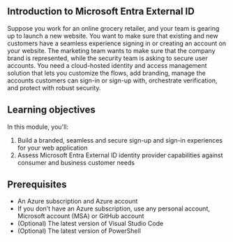 ## Introduction to Microsoft Entra External ID

Suppose you work for an online grocery retailer, and your team is gearing up to launch a new website. You want to make sure that existing and new customers have a seamless experience signing in or creating an account on your website. The marketing team wants to make sure that the company brand is represented, while the security team is asking to secure user accounts. You need a cloud-hosted identity and access management solution that lets you customize the flows, add branding, manage the accounts customers can sign-in or sign-up with, orchestrate verification, and protect with robust security.

## Learning objectives

In this module, you'll:

1. Build a branded, seamless and secure sign-up and sign-in experiences for your web application
1. Assess Microsoft Entra External ID identity provider capabilities against consumer and business customer needs

## Prerequisites

* An Azure subscription and Azure account 
* If you don’t have an Azure subscription, use any personal account, Microsoft account (MSA) or GitHub account
* (Optional) The latest version of Visual Studio Code
* (Optional) The latest version of PowerShell